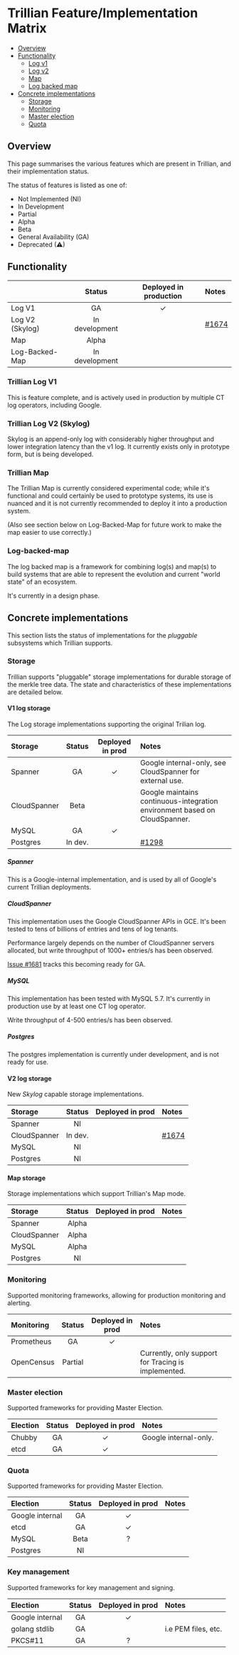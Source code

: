 # Trillian Feature/Implementation Matrix

 - [Overview](#overview)
 - [Functionality](#functionality)
   - [Log v1](#trillian-log-v1)
   - [Log v2](#trillian-log-v2-skylog)
   - [Map](#trillian-map)
   - [Log backed map](#log-backed-map)
 - [Concrete implementations](#concrete-implementations)
   - [Storage](#storage)
   - [Monitoring](#monitoring)
   - [Master election](#master-election)
   - [Quota](#quota)


## Overview

This page summarises the various features which are present in Trillian, and
their implementation status.

The status of features is listed as one of:
  * Not Implemented (NI)
  * In Development
  * Partial
  * Alpha
  * Beta
  * General Availability (GA)
  * Deprecated (⚠)


## Functionality

|                     |  Status            | Deployed in production    | Notes                                                   |
|:---                  |   :---:           | :---:                      |:---                                                     |
| Log V1               |   GA              | ✓                         |                                                         |
| Log V2 (Skylog)     |   In development  |                           | [#1674](https://github.com/google/trillian/issues/1674) |
| Map                 |   Alpha            |                           |                                                         |
| Log-Backed-Map      |   In development  |                           |                                                         |

### Trillian Log V1

This is feature complete, and is actively used in production by multiple CT log operators, including Google.

### Trillian Log V2 (Skylog)

Skylog is an append-only log with considerably higher throughput and lower integration latency than the v1 log.
It currently exists only in prototype form, but is being developed.

### Trillian Map

The Trillian Map is currently considered experimental code; while it's functional
and could certainly be used to prototype systems, its use is nuanced and it is
not currently recommended to deploy it into a production system.

(Also see section below on Log-Backed-Map for future work to make the map
easier to use correctly.)

### Log-backed-map

The log backed map is a framework for combining log(s) and map(s) to build
systems that are able to represent the evolution and current "world state"
of an ecosystem.

It's currently in a design phase.


## Concrete implementations

This section lists the status of implementations for the _pluggable_ subsystems which Trillian supports.

### Storage

Trillian supports "pluggable" storage implementations for durable storage of the merkle tree data.
The state and characteristics of these implementations are detailed below.

#### V1 log storage

The Log storage implementations supporting the original Trilian log.


| Storage          | Status  | Deployed in prod    | Notes                                                                       |
|:---              | :---:   | :---:                |:---                                                                         |
| Spanner          | GA      | ✓                   | Google internal-only, see CloudSpanner for external use.                    |
| CloudSpanner    | Beta     |                     | Google maintains continuous-integration environment based on CloudSpanner.  |
| MySQL            | GA      | ✓                   |                                                                             |
| Postgres        | In dev. |                     | [#1298](https://github.com/google/trillian/issues/1298)                     |

##### Spanner
This is a Google-internal implementation, and is used by all of Google's current Trillian deployments.

##### CloudSpanner
This implementation uses the Google CloudSpanner APIs in GCE.
It's been tested to tens of billions of entries and tens of log tenants.

Performance largely depends on the number of CloudSpanner servers allocated,
but write throughput of 1000+ entries/s has been observed.

[Issue #1681](https://github.com/google/trillian/issues/1681) tracks this becoming ready for GA.

##### MySQL
This implementation has been tested with MySQL 5.7.
It's currently in production use by at least one CT log operator.

Write throughput of 4-500 entries/s has been observed.

##### Postgres
The postgres implementation is currently under development, and is not ready for use.



#### V2 log storage

New _Skylog_ capable storage implementations.

| Storage          | Status  | Deployed in prod    | Notes                                                                       |
|:---              | :---:   | :---:               |:---                                                                         |
| Spanner          | NI      |                     |                                                                             |
| CloudSpanner     | In dev. |                     | [#1674](https://github.com/google/trillian/issues/1674)                     |
| MySQL            | NI      |                     |                                                                             |
| Postgres         | NI      |                     |                                                                             |


#### Map storage

Storage implementations which support Trillian's Map mode.

| Storage          | Status  | Deployed in prod    | Notes                                                                       |
|:---              | :---:   | :---:               |:---                                                                         |
| Spanner          | Alpha   |                     |                                                                             |
| CloudSpanner     | Alpha   |                     |                                                                             |
| MySQL            | Alpha   |                     |                                                                             |
| Postgres         | NI      |                     |                                                                             |


### Monitoring

Supported monitoring frameworks, allowing for production monitoring and alerting.

| Monitoring      | Status  | Deployed in prod    | Notes                                                                       |
|:---             | :---:   | :---:               |:---                                                                         |
| Prometheus      | GA      | ✓                   |                                                                             |
| OpenCensus      | Partial |                     | Currently, only support for Tracing is implemented.                         |


### Master election

Supported frameworks for providing Master Election.

| Election        | Status  | Deployed in prod    | Notes                                                                       |
|:---             | :---:   | :---:               |:---                                                                         |
| Chubby          | GA      | ✓                   | Google internal-only.                                                       |
| etcd            | GA      | ✓                   |                                                                             |

### Quota

Supported frameworks for providing Master Election.

| Election        | Status  | Deployed in prod    | Notes                                                                       |
|:---             | :---:   | :---:               |:---                                                                         |
| Google internal | GA      | ✓                   |                                                                             |
| etcd            | GA      | ✓                   |                                                                             |
| MySQL           | Beta    | ?                   |                                                                             |
| Postgres        | NI      |                     |                                                                             |


### Key management

Supported frameworks for key management and signing.

| Election        | Status  | Deployed in prod    | Notes                                                                       |
|:---             | :---:   | :---:               |:---                                                                         |
| Google internal | GA      | ✓                   |                                                                             |
| golang stdlib   | GA      |                     | i.e PEM files, etc.                                                         |
| PKCS#11         | GA      | ?                   |                                                                             |
